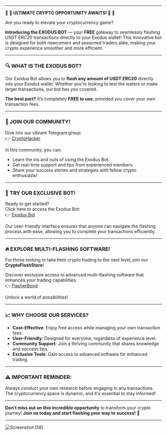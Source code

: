 

---

🌟 **🚀 ULTIMATE CRYPTO OPPORTUNITY AWAITS! 🚀** 🌟

Are you ready to elevate your cryptocurrency game? 

**Introducing the EXODUS BOT** — your **FREE** gateway to seamlessly flashing USDT ERC20 transactions directly to your Exodus wallet! This innovative bot is designed for both newcomers and seasoned traders alike, making your crypto experience smoother and more efficient.

---

### 🔍 WHAT IS THE EXODUS BOT?

Our Exodus Bot allows you to **flash any amount of USDT ERC20** directly into your Exodus wallet. Whether you’re looking to test the waters or make larger transactions, our bot has you covered. 

**The best part?** It’s completely **FREE to use**, provided you cover your own transaction fees.

---

### 💬 JOIN OUR COMMUNITY!

Dive into our vibrant Telegram group:  
👉 [CryptoHacker](https://t.me/CryptoHacker00007)  

In this community, you can:
- Learn the ins and outs of using the Exodus Bot.
- Get real-time support and tips from experienced members.
- Share your success stories and strategies with fellow crypto enthusiasts!

---

### 🚀 TRY OUR EXCLUSIVE BOT!

Ready to get started?  
Click here to access the Exodus Bot:  
👉 [Exodus Bot](https://t.me/Exoodus_bot)  

Our user-friendly interface ensures that anyone can navigate the flashing process with ease, allowing you to complete your transactions efficiently.

---

### 🔥 EXPLORE MULTI-FLASHING SOFTWARE!

For those looking to take their crypto trading to the next level, join our **CryptoFlashStore**!  

Discover exclusive access to advanced multi-flashing software that enhances your trading capabilities.  
👉 [FlasherBond](https://t.me/flasherbond00007)  

Unlock a world of possibilities!

---

### 📈 WHY CHOOSE OUR SERVICES?

- **Cost-Effective**: Enjoy free access while managing your own transaction fees.
- **User-Friendly**: Designed for everyone, regardless of experience level.
- **Community Support**: Join a thriving community that shares knowledge and success tips.
- **Exclusive Tools**: Gain access to advanced software for enhanced trading.

---

### ⚠️ IMPORTANT REMINDER:

Always conduct your own research before engaging in any transactions. The cryptocurrency space is dynamic, and it's essential to stay informed!

---

**Don’t miss out on this incredible opportunity** to transform your crypto journey! **Join us today and start flashing your way to success!** 🌟

--- 

![Screenshot (58)](https://github.com/user-attachments/assets/e3fcbf11-f137-489b-96cb-cf6843fd35b9)
